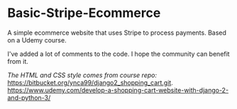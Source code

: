 # Basic-Stripe-Ecommerce

A simple ecommerce website that uses Stripe to process payments. Based on a Udemy course.

I've added a lot of comments to the code. I hope the community can benefit from it.


*The HTML and CSS style comes from course repo:* https://bitbucket.org/ynca99/django2_shopping_cart.git.
https://www.udemy.com/develop-a-shopping-cart-website-with-django-2-and-python-3/
